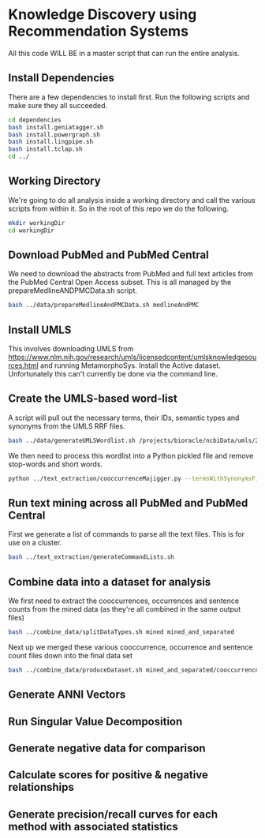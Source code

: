 # Knowledge Discovery using Recommendation Systems

All this code WILL BE in a master script that can run the entire analysis.

## Install Dependencies

There are a few dependencies to install first. Run the following scripts and make sure they all succeeded.

```bash
cd dependencies
bash install.geniatagger.sh
bash install.powergraph.sh
bash install.lingpipe.sh
bash install.tclap.sh
cd ../
```

## Working Directory

We're going to do all analysis inside a working directory and call the various scripts from within it. So in the root of this repo we do the following.

```bash
mkdir workingDir
cd workingDir
```

## Download PubMed and PubMed Central

We need to download the abstracts from PubMed and full text articles from the PubMed Central Open Access subset. This is all managed by the prepareMedlineANDPMCData.sh script.

```bash
bash ../data/prepareMedlineAndPMCData.sh medlineAndPMC
```

## Install UMLS

This involves downloading UMLS from https://www.nlm.nih.gov/research/umls/licensedcontent/umlsknowledgesources.html and running MetamorphoSys. Install the Active dataset. Unfortunately this can't currently be done via the command line.

## Create the UMLS-based word-list

A script will pull out the necessary terms, their IDs, semantic types and synonyms from the UMLS RRF files.

```bash
bash ../data/generateUMLSWordlist.sh /projects/bioracle/ncbiData/umls/2016AB/META/ workingDir/
```

We then need to process this wordlist into a Python pickled file and remove stop-words and short words.

```bash
python ../text_extraction/cooccurrenceMajigger.py --termsWithSynonymsFile umlsWordlist.Final.txt --stopwordsFile ../data/selected_stopwords.txt --removeShortwords --binaryTermsFile_out umlsWordlist.Final.pickle
```

## Run text mining across all PubMed and PubMed Central

First we generate a list of commands to parse all the text files. This is for use on a cluster.

```bash
bash ../text_extraction/generateCommandLists.sh
```

## Combine data into a dataset for analysis

We first need to extract the cooccurrences, occurrences and sentence counts from the mined data (as they're all combined in the same output files)

```bash
bash ../combine_data/splitDataTypes.sh mined mined_and_separated
```

Next up we merged these various cooccurrence, occurrence and sentence count files down into the final data set

```bash
bash ../combine_data/produceDataset.sh mined_and_separated/cooccurrences mined_and_separated/occurrences mined_and_separated/sentencecount 2010 finalDataset
```

## Generate ANNI Vectors

## Run Singular Value Decomposition

## Generate negative data for comparison

## Calculate scores for positive & negative relationships

## Generate precision/recall curves for each method with associated statistics
